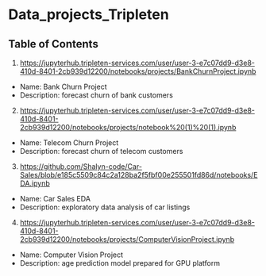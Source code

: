 # Data_projects_Tripleten

## Table of Contents
1. https://jupyterhub.tripleten-services.com/user/user-3-e7c07dd9-d3e8-410d-8401-2cb939d12200/notebooks/projects/BankChurnProject.ipynb

- Name: Bank Churn Project
- Description: forecast churn of bank customers

2. https://jupyterhub.tripleten-services.com/user/user-3-e7c07dd9-d3e8-410d-8401-2cb939d12200/notebooks/projects/notebook%20(1)%20(1).ipynb

- Name: Telecom Churn Project
- Description: forecast churn of telecom customers

3. https://github.com/Shalyn-code/Car-Sales/blob/e185c5509c84c2a128ba2f5fbf00e255501fd86d/notebooks/EDA.ipynb

- Name: Car Sales EDA
- Description: exploratory data analysis of car listings

4. https://jupyterhub.tripleten-services.com/user/user-3-e7c07dd9-d3e8-410d-8401-2cb939d12200/notebooks/projects/ComputerVisionProject.ipynb

- Name: Computer Vision Project
- Description: age prediction model prepared for GPU platform
